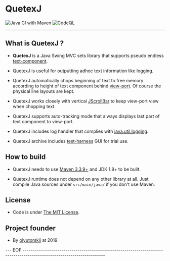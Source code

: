 # QuetexJ #

![Java CI with Maven](https://github.com/olyutorskii/QuetexJ/workflows/Java%20CI%20with%20Maven/badge.svg)
![CodeQL](https://github.com/olyutorskii/QuetexJ/workflows/CodeQL/badge.svg)

-----------------------------------------------------------------------

## What is QuetexJ ? ##

* **QuetexJ** is a Java Swing MVC sets library
 that supports pseudo endless [text-component][TEXTAREA].

* QuetexJ is useful for outputting adhoc text information
 like logging.

* QuetexJ automatically chops beginning of text to free memory
 according to height of text component behind [view-port][VIEWPORT].
 Of course the physical line layouts are kept.

* QuetexJ works closely with vertical [JScrollBar][SCROLLBAR]
 to keep view-port view when chopping text.

* QuetexJ supports auto-tracking mode
 that always displays last part of text component to view-port.

* QuetexJ includes log handler that complies with [java.util.logging][LOGGING].

* QuetexJ archive includes [test-harness][HARNESS] GUI for trial use.


## How to build ##

* QuetexJ needs to use [Maven 3.3.9+](https://maven.apache.org/)
 and JDK 1.8+ to be built.

* QuetexJ runtime does not depend on any other library at all.
 Just compile Java sources under `src/main/java/` if you don't use Maven.


## License ##

* Code is under [The MIT License][MIT].


## Project founder ##

* By [olyutorskii](https://github.com/olyutorskii) at 2019


[LOGGING]: https://docs.oracle.com/javase/8/docs/api/java/util/logging/package-summary.html
[VIEWPORT]: https://docs.oracle.com/javase/8/docs/api/javax/swing/JViewport.html
[SCROLLBAR]: https://docs.oracle.com/javase/8/docs/api/javax/swing/JScrollBar.html
[TEXTAREA]: https://docs.oracle.com/javase/8/docs/api/javax/swing/JTextArea.html
[MIT]: https://opensource.org/licenses/MIT
[HARNESS]: https://olyutorskii.github.io/QuetexJ/site/xref-test/index.html


--- EOF ----------------------------------------------------------------------------------------------------------------------
